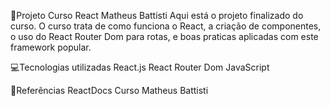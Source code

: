 📘Projeto Curso React Matheus Battisti
Aqui está o projeto finalizado do curso. O curso trata de como funciona o React, a criação de componentes, o uso do React Router Dom para rotas, e boas praticas aplicadas com este framework popular.

💻Tecnologias utilizadas
React.js
React Router Dom
JavaScript

📰Referências
ReactDocs
Curso Matheus Battisti

